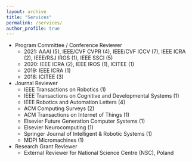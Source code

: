 ```yaml
---
layout: archive
title: "Services"
permalink: /services/
author_profile: true
---
```


* Program Committee / Conference Reviewer
  * 2021: AAAI (5), IEEE/CVF CVPR (4), IEEE/CVF ICCV (7), IEEE ICRA (2), IEEE/RSJ IROS (1), IEEE SSCI (5)
  * 2020: IEEE ICRA (2), IEEE IROS (1), ICITEE (1)
  * 2019: IEEE ICRA (1)
  * 2018: ICITEE (3)
* Journal Reviewer
  * IEEE Transactions on Robotics (1)
  * IEEE Transactions on Cognitive and Developmental Systems (1)
  * IEEE Robotics and Automation Letters (4)
  * ACM Computing Surveys (2)
  * ACM Transactions on Internet of Things (1)
  * Elsevier Future Generation Computer Systems (1)
  * Elsevier Neurocomputing (1)
  * Springer Journal of Intelligent & Robotic Systems (1)
  * MDPI Micromachines (1)
* Research Grant Reviewer
  * External Reviewer for National Science Centre (NSC), Poland
